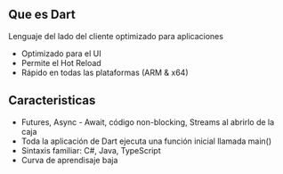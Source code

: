 ## Que es Dart
Lenguaje del lado del cliente optimizado para aplicaciones
- Optimizado para el UI
- Permite el Hot Reload
- Rápido en todas las plataformas (ARM & x64)

## Caracteristicas
- Futures, Async - Await, código non-blocking, Streams al abrirlo de la caja
- Toda la aplicación de Dart ejecuta una función inicial llamada main()
- Sintaxis familiar: C#, Java, TypeScript
- Curva de aprendisaje baja


